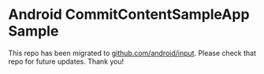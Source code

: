 
Android CommitContentSampleApp Sample
=====================================

This repo has been migrated to [github.com/android/input][1]. Please check that repo for future updates. Thank you!

[1]: https://github.com/android/input

